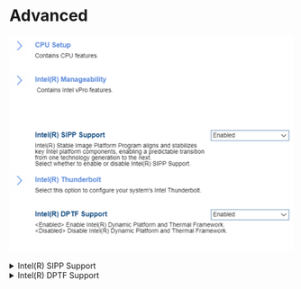# Advanced #
![](./img/advanced.png)

<details><summary>Intel(R) SIPP Support</summary>
One of 2 possible states:

1. **Enabled** – Intel(R) Stable Image Platform Program (SIPP) aligns and stabilizes key Intel platform components, enabling a predictable transition from one technology generation to the next. Default.
2. Disabled - Intel(R) SIPP is turned off.

| WMI Setting name | Values | SVP Req'd | AMD/Intel |
|:---|:---|:---|:---|
|  |  |  | Both |
</details>


<details><summary>Intel(R) DPTF Support</summary>
One of 2 possible states for Intel(R) Dynamic Platform and Thermal Framework (DPTF):

1. **Enabled** – Default.
2. Disabled.

| WMI Setting name | Values | SVP Req'd | AMD/Intel |
|:---|:---|:---|:---|
|  |  |  | Both |
</details>